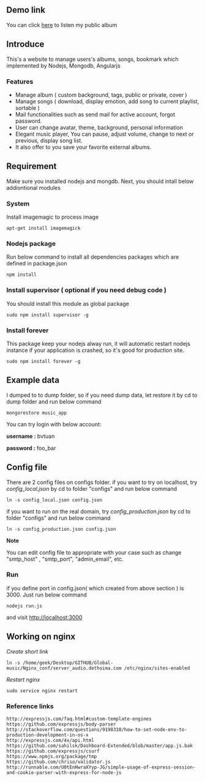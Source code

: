 
## Demo link

You can click [here](http://audio.dethoima.com/album/merry-christmas) to listen my  public album 

## Introduce

This's a website to manage users's albums, songs, bookmark which implemented by Nodejs, Mongodb, Angularjs

### Features
- Manage album ( custom background, tags, public or private, cover )
- Manage songs ( download, display emotion, add song to current playlist, sortable )
- Mail functionalities such as send mail for active account, forgot password.
- User can change avatar, theme, background, personal information
- Elegant music player, You can pause, adjust volume, change to next or previous, display song list.
- It also offer to you save your favorite external albums.

## Requirement

Make sure you installed nodejs and mongdb. Next, you should intall below addiontional modules

### System


Install imagemagic to process image

```
apt-get install imagemagick
```

### Nodejs package

Run below command to install all dependencies packages which are defined in package.json

```
npm install
```

### Install supervisor ( optional if you need debug code )

You should install this module as global package

```
sudo npm install supervisor -g
```

### Install forever

This package keep your nodejs alway run, it will automatic restart nodejs instance if your application is crashed, so it's good for production site.

```
sudo npm install forever -g
```

## Example data
I dumped to to dump folder, so if you need dump data, let restore it by cd to dump folder and run below command

```
mongorestore music_app
```

You can try login with below account:

**username :** bvtuan

**password :** foo_bar

## Config file

There are 2 config files on configs folder. 
if you want to try on localhost, try *config_local.json* by cd to folder "configs" and run below command

```
ln -s config_local.json config.json
```

if you want to run on the real domain, try *config_production.json* by cd to folder "configs" and run below command
```
ln -s config_production.json config.json
```

**Note** 

You can edit config file to appropriate with your case such as change "smtp_host" , "smtp_port", "admin_email", etc.

### Run
if you define port in config.json( which created from above section ) is 3000. Just run below command

```
nodejs run.js
```

and visit [http://localhost:3000](http://localhost:3000)

## Working on nginx

*Create short link*

```
ln -s /home/geek/Desktop/GITHUB/Global-music/Nginx_conf/server_audio.dethoima.com /etc/nginx/sites-enabled
```

*Restart nginx*

```
sudo service nginx restart
```

### Reference links

```
http://expressjs.com/faq.html#custom-template-engines
https://github.com/expressjs/body-parser
http://stackoverflow.com/questions/9198310/how-to-set-node-env-to-production-development-in-os-x
http://expressjs.com/4x/api.html
https://github.com/sahilsk/Dashboard-Extended/blob/master/app.js.bak
https://github.com/expressjs/csurf
https://www.npmjs.org/package/tmp
https://github.com/chriso/validator.js
http://runnable.com/U0tEnHwraXYyp-JG/simple-usage-of-express-session-and-cookie-parser-with-express-for-node-js
```